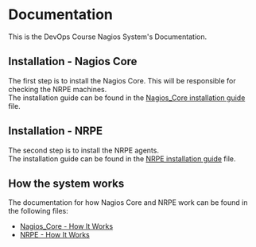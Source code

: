 # Documentation
This is the DevOps Course Nagios System's Documentation.

## Installation - Nagios Core
The first step is to install the Nagios Core. This will be responsible for checking the NRPE machines. <br>
The installation guide can be found in the [Nagios_Core installation guide](Nagios_Core/INSTALL.md) file.

## Installation - NRPE
The second step is to install the NRPE agents. <br>
The installation guide can be found in the [NRPE installation guide](NRPE/INSTALL.md) file.

## How the system works
The documentation for how Nagios Core and NRPE work can be found in the following files:
* [Nagios_Core - How It Works](Nagios_Core/HOW_IT_WORKS.md)
* [NRPE - How It Works](NRPE/HOW_IT_WORKS.md)